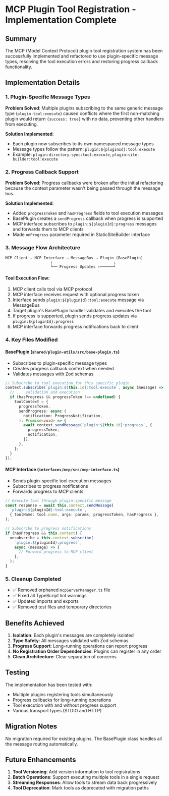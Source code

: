 # MCP Plugin Tool Registration - Implementation Complete

## Summary

The MCP (Model Context Protocol) plugin tool registration system has been successfully implemented and refactored to use plugin-specific message types, resolving the tool execution errors and restoring progress callback functionality.

## Implementation Details

### 1. Plugin-Specific Message Types

**Problem Solved**: Multiple plugins subscribing to the same generic message type (`plugin:tool:execute`) caused conflicts where the first non-matching plugin would return `{success: true}` with no data, preventing other handlers from executing.

**Solution Implemented**:

- Each plugin now subscribes to its own namespaced message types
- Message types follow the pattern: `plugin:${pluginId}:tool:execute`
- Example: `plugin:directory-sync:tool:execute`, `plugin:site-builder:tool:execute`

### 2. Progress Callback Support

**Problem Solved**: Progress callbacks were broken after the initial refactoring because the context parameter wasn't being passed through the message bus.

**Solution Implemented**:

- Added `progressToken` and `hasProgress` fields to tool execution messages
- BasePlugin creates a `sendProgress` callback when progress is supported
- MCP interface subscribes to `plugin:${pluginId}:progress` messages and forwards them to MCP clients
- Made `onProgress` parameter required in StaticSiteBuilder interface

### 3. Message Flow Architecture

```
MCP Client → MCP Interface → MessageBus → Plugin (BasePlugin)
                    ↑                           ↓
                    └── Progress Updates ←──────┘
```

#### Tool Execution Flow:

1. MCP client calls tool via MCP protocol
2. MCP interface receives request with optional progress token
3. Interface sends `plugin:${pluginId}:tool:execute` message via MessageBus
4. Target plugin's BasePlugin handler validates and executes the tool
5. If progress is supported, plugin sends progress updates via `plugin:${pluginId}:progress`
6. MCP interface forwards progress notifications back to client

### 4. Key Files Modified

#### BasePlugin (`shared/plugin-utils/src/base-plugin.ts`)

- Subscribes to plugin-specific message types
- Creates progress callback context when needed
- Validates messages with Zod schemas

```typescript
// Subscribe to tool execution for this specific plugin
context.subscribe(`plugin:${this.id}:tool:execute`, async (message) => {
  // ... validation and execution
  if (hasProgress && progressToken !== undefined) {
    toolContext = {
      progressToken,
      sendProgress: async (
        notification: ProgressNotification,
      ): Promise<void> => {
        await context.sendMessage(`plugin:${this.id}:progress`, {
          progressToken,
          notification,
        });
      },
    };
  }
});
```

#### MCP Interface (`interfaces/mcp/src/mcp-interface.ts`)

- Sends plugin-specific tool execution messages
- Subscribes to progress notifications
- Forwards progress to MCP clients

```typescript
// Execute tool through plugin-specific message
const response = await this.context.sendMessage(
  `plugin:${pluginId}:tool:execute`,
  { toolName: tool.name, args: params, progressToken, hasProgress },
);

// Subscribe to progress notifications
if (hasProgress && this.context) {
  unsubscribe = this.context.subscribe(
    `plugin:${pluginId}:progress`,
    async (message) => {
      // Forward progress to MCP client
    },
  );
}
```

### 5. Cleanup Completed

- ✅ Removed orphaned `mcpServerManager.ts` file
- ✅ Fixed all TypeScript lint warnings
- ✅ Updated imports and exports
- ✅ Removed test files and temporary directories

## Benefits Achieved

1. **Isolation**: Each plugin's messages are completely isolated
2. **Type Safety**: All messages validated with Zod schemas
3. **Progress Support**: Long-running operations can report progress
4. **No Registration Order Dependencies**: Plugins can register in any order
5. **Clean Architecture**: Clear separation of concerns

## Testing

The implementation has been tested with:

- Multiple plugins registering tools simultaneously
- Progress callbacks for long-running operations
- Tool execution with and without progress support
- Various transport types (STDIO and HTTP)

## Migration Notes

No migration required for existing plugins. The BasePlugin class handles all the message routing automatically.

## Future Enhancements

1. **Tool Versioning**: Add version information to tool registrations
2. **Batch Operations**: Support executing multiple tools in a single request
3. **Streaming Responses**: Allow tools to stream data back progressively
4. **Tool Deprecation**: Mark tools as deprecated with migration paths
